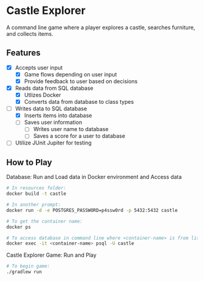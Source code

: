 # Castle Explorer

A command line game where a player explores a castle, searches furniture, and collects items.

## Features
- [x] Accepts user input
    - [x] Game flows depending on user input
    - [x] Provide feedback to user based on decisions
- [x] Reads data from SQL database
    - [x] Utlizes Docker
    - [x] Converts data from database to class types
- [ ] Writes data to SQL database
    - [x] Inserts items into database
    - [ ] Saves user information
        - [ ] Writes user name to database
        - [ ] Saves a score for a user to database 
- [ ] Utilize JUnit Jupiter for testing

## How to Play

Database: Run and Load data in Docker environment and Access data
```bash
# In resources folder:
docker build -t castle

# In another prompt:
docker run -d -e POSTGRES_PASSWORD=p4ssw0rd -p 5432:5432 castle

# To get the container name:
docker ps

# To access database in command line where <container-name> is from list generated from above:
docker exec -it <container-name> psql -U castle
```

Castle Explorer Game: Run and Play
```bash
# To begin game:
./gradlew run
```